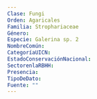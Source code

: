 ```yaml
---
Clase: Fungi
Orden: Agaricales
Familia: Strophariaceae
Género: 
Especie: Galerina sp. 2
NombreComún: 
CategoríaUICN: 
EstadoConservaciónNacional: 
SectorenlaRBHH: 
Presencia: 
TipoDeDato: 
Fuente: ""
---
```

